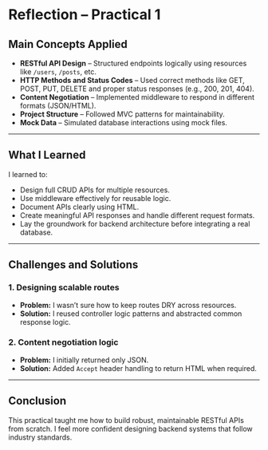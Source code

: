 
# Reflection – Practical 1

## Main Concepts Applied

- **RESTful API Design** – Structured endpoints logically using resources like `/users`, `/posts`, etc.
- **HTTP Methods and Status Codes** – Used correct methods like GET, POST, PUT, DELETE and proper status responses (e.g., 200, 201, 404).
- **Content Negotiation** – Implemented middleware to respond in different formats (JSON/HTML).
- **Project Structure** – Followed MVC patterns for maintainability.
- **Mock Data** – Simulated database interactions using mock files.

---

## What I Learned

I learned to:

- Design full CRUD APIs for multiple resources.
- Use middleware effectively for reusable logic.
- Document APIs clearly using HTML.
- Create meaningful API responses and handle different request formats.
- Lay the groundwork for backend architecture before integrating a real database.

---

## Challenges and Solutions

### 1. Designing scalable routes
- **Problem:** I wasn’t sure how to keep routes DRY across resources.
- **Solution:** I reused controller logic patterns and abstracted common response logic.

### 2. Content negotiation logic
- **Problem:** I initially returned only JSON.
- **Solution:** Added `Accept` header handling to return HTML when required.

---

## Conclusion

This practical taught me how to build robust, maintainable RESTful APIs from scratch. I feel more confident designing backend systems that follow industry standards.
